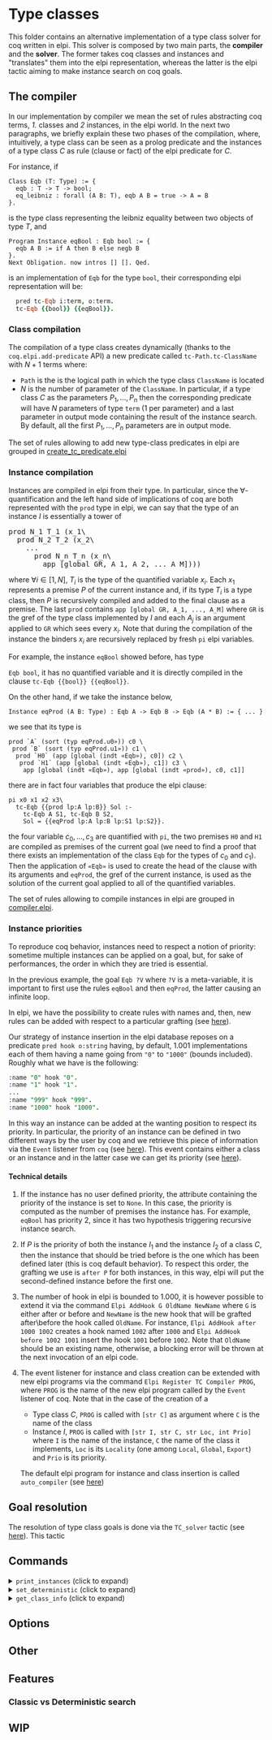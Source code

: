 # Type classes 

This folder contains an alternative implementation of a type class solver for
coq written in elpi. This solver is composed by two main parts, the **compiler**
and the **solver**. The former takes coq classes and instances and "translates"
them into the elpi representation, whereas the latter is the elpi tactic aiming
to make instance search on coq goals.

## The compiler

In our implementation by compiler we mean the set of rules abstracting coq
terms, *1.* classes and *2* instances, in the elpi world. In the next two
paragraphs, we briefly explain these two phases of the compilation, where,
intuitively, a type class can be seen as a prolog predicate and the instances of
a type class $C$ as rule (clause or fact) of the elpi predicate for $C$.

For instance, if 

```coq
Class Eqb (T: Type) := {
  eqb : T -> T -> bool; 
  eq_leibniz : forall (A B: T), eqb A B = true -> A = B
}.
```

is the type class representing the leibniz equality between two objects of type 
$T$, and 

```coq
Program Instance eqBool : Eqb bool := {
  eqb A B := if A then B else negb B
}.
Next Obligation. now intros [] []. Qed.
```

is an implementation of `Eqb` for the type `bool`, their corresponding elpi
representation will be:

```prolog 
  pred tc-Eqb i:term, o:term.
  tc-Eqb {{bool}} {{eqBool}}.
```

### Class compilation

The compilation of a type class creates dynamically (thanks to the
`coq.elpi.add-predicate` API) a new predicate called `tc-Path.tc-ClassName` with $N + 1$ terms where:

- `Path` is the is the logical path in which the type class `ClassName` is
  located
- $N$ is the number of parameter of the `ClassName`. In particular, if a type
  class $C$ as the parameters $P_1,\dots, P_n$ then the corresponding predicate
  will have $N$ parameters of type `term` ($1$ per parameter) and a last
  parameter in output mode containing the result of the instance search.
  By default, all the first $P_1,\dots,P_n$ parameters are in output mode.  

The set of rules allowing to add new type-class predicates in elpi are grouped
in [create_tc_predicate.elpi](elpi/create_tc_predicate.elpi)

### Instance compilation

Instances are compiled in elpi from their type. In particular, since the $\forall$-quantification and the left hand side of implications of coq are
both represented with the `prod` type in elpi, we can say that the type of an 
instance $I$ is essentially a tower of 

<pre>
prod N_1 T_1 (x_1\ 
  prod N_2 T_2 (x_2\ 
    ... 
      prod N_n T_n (x_n\ 
        app [global GR, A_1, A_2, ... A_M])))
</pre>

where $\forall i \in [1, N],\ T_i$ is the type of the quantified variable $x_i$.
Each $x_1$ represents a premise $P$ of the current instance and, if its type
$T_i$ is a type class, then $P$ is recursively compiled and added to the final
clause as a premise. The last `prod` contains `app [global GR, A_1, ..., A_M]`
where `GR` is the gref of the type class implemented by $I$ and each $A_j$ is an
argument applied to `GR` which sees every $x_i$. Note that during the
compilation of the instance the binders $x_i$ are recursively replaced by fresh
`pi` elpi variables.

For example, the instance `eqBool` showed before, has type 

`Eqb bool`, it has no quantified variable and it is directly compiled in the 
clause `tc-Eqb {{bool}} {{eqBool}}`.

On the other hand, if we take the instance below, 

```coq
Instance eqProd (A B: Type) : Eqb A -> Eqb B -> Eqb (A * B) := { ... }
```

we see that its type is 

``` 
prod `A` (sort (typ eqProd.u0»)) c0 \
 prod `B` (sort (typ eqProd.u1»)) c1 \
  prod `H0` (app [global (indt «Eqb»), c0]) c2 \
   prod `H1` (app [global (indt «Eqb»), c1]) c3 \
    app [global (indt «Eqb»), app [global (indt «prod»), c0, c1]]
```

there are in fact four variables that produce the elpi clause:

```
pi x0 x1 x2 x3\ 
  tc-Eqb {{prod lp:A lp:B}} Sol :- 
    tc-Eqb A S1, tc-Eqb B S2, 
    Sol = {{eqProd lp:A lp:B lp:S1 lp:S2}}.
```

the four variable $c_0,...,c_3$ are quantified with `pi`, the two premises
`H0` and `H1` are compiled as premises of the current goal (we need to find a 
proof that there exists an implementation of the class `Eqb` for the types 
of $c_0$ and $c_1$). Then the application of `«Eqb»` is used to create the head of 
the clause with its arguments and `eqProd`, the gref of the current instance, 
is used as the solution of the current goal applied to all of the quantified 
variables.

The set of rules allowing to compile instances in elpi are grouped in 
[compiler.elpi](elpi/compiler.elpi).

### Instance priorities

To reproduce coq behavior, instances need to respect a notion of priority:
sometime multiple instances can be applied on a goal, but, for sake of
performances, the order in which they are tried is essential. 

In the previous example, the goal `Eqb ?V` where `?V` is a meta-variable, it 
is important to first use the rules `eqBool` and then `eqProd`, the latter 
causing an infinite loop. 

In elpi, we have the possibility to create rules with names and, then, new rules
can be added with respect to a particular grafting (see
[here](https://github.com/FissoreD/coq-elpi/blob/a11558758de0a1283bd9224b618cc75e40f118fb/coq-builtin.elpi#L1679)). 

Our strategy of instance insertion in the elpi database reposes on a predicate
`pred hook o:string` having, by default, $1.001$ implementations each of them
having a name going from `"0"` to `"1000"` (bounds included). Roughly what we
have is the following:

```prolog
:name "0" hook "0".
:name "1" hook "1".
...
:name "999" hook "999".
:name "1000" hook "1000".
```

In this way an instance can be added at the wanting position to respect its
priority. In particular, the priority of an instance can be defined in two
different ways by the user by coq and we retrieve this piece of
information via the `Event` listener from `coq` (see
[here](https://github.com/coq/coq/blob/f022d5d194cb42c2321ea91cecbcce703a9bcad3/vernac/classes.mli#L81)).
This event contains either a class or an instance and in the latter case we can
get its priority (see
[here](https://github.com/FissoreD/coq-elpi/blob/a11558758de0a1283bd9224b618cc75e40f118fb/apps/tc/src/coq_elpi_tc_register.ml#L57)).

#### Technical details

1. If the instance has no user defined priority, the attribute containing the
   priority of the instance is set to `None`. In this case, the priority is
   computed as the number of premises the instance has. For example, `eqBool`
   has priority $2$, since it has two hypothesis triggering recursive instance
   search.
2. If $P$ is the priority of both the instance $I_1$ and the instance $I_2$ of 
   a class $C$, then the instance that should be tried before is the one which
   has been defined later (this is coq default behavior). To respect this order,
   the grafting we use is `after P` for both instances, in this way, elpi will
   put the second-defined instance before the first one.
3. The number of hook in elpi is bounded to $1.000$, it is however possible to
   extend it via the command `Elpi AddHook G OldName NewName` where `G` is
   either after or before and `NewName` is the new hook that will be grafted
   after\before the hook called `OldName`. For instance, `Elpi AddHook after
   1000 1002` creates a hook named `1002` after `1000` and `Elpi AddHook before
   1002 1001` insert the hook `1001` before `1002`. Note that `OldName` should
   be an existing name, otherwise, a blocking error will be thrown at the next 
   invocation of an elpi code.
4. The event listener for instance and class creation can be extended with new
   elpi programs via the command `Elpi Register TC Compiler PROG`, where `PROG`
   is the name of the new elpi program called by the `Event` listener of coq. 
   Note that in the case of the creation of a 
   - Type class $C$, `PROG` is called with `[str C]` as argument where `C` is the 
     name of the class 
   - Instance $I$, `PROG` is called with `[str I, str C, str Loc, int Prio]`
     where `I` is the name of the instance, `C` the name of the class it
     implements, `Loc` is its `Locality` (one among `Local`, `Global`, `Export`)
     and `Prio` is its priority.
     
   The default elpi program for instance and class insertion is called 
   `auto_compiler` (see [here](https://github.com/FissoreD/coq-elpi/blob/a11558758de0a1283bd9224b618cc75e40f118fb/apps/tc/theories/tc.v#L61))

## Goal resolution

The resolution of type class goals is done via the `TC_solver` tactic (see
[here](https://github.com/FissoreD/coq-elpi/blob/d674089e5f5773d5d922f185e2ff058e595fa8b8/apps/tc/theories/tc.v#L29)).
This tactic 


<!-- Talk about class_hacked.ml and class_takeover.ml -->

## Commands

<details>
  <summary><code>print_instances</code> (click to expand)</summary><p>

</details>

<details>
  <summary><code>set_deterministic</code> (click to expand)</summary><p>

</details>

<details>
  <summary><code>get_class_info</code> (click to expand)</summary><p>

</details>

## Options

## Other 

## Features

### Classic vs Deterministic search

## WIP

<!-- Talk about event register. instances are re-added on section end -->
<!-- Custom rules -->
<!-- 
  Modes 
  Say that instance search is well suited for elpi since it is based on prologish search style 
-->

